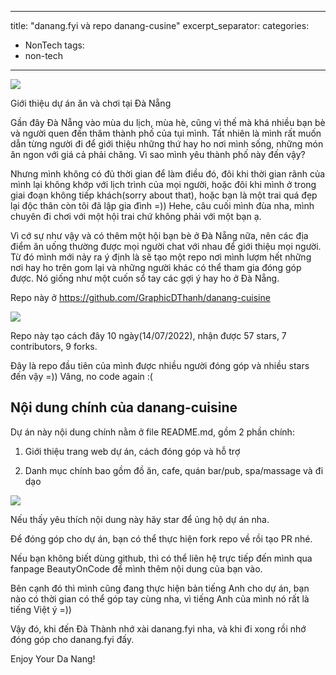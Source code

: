 
---
title: "danang.fyi và repo danang-cusine"
excerpt_separator: <!--more-->
categories:
  - NonTech
tags:
  - non-tech
---

![](assets/images/2022/07/2022-07-danang-fyi-va-repo-danang-cusine.webp)

Giới thiệu dự án ăn và chơi tại Đà Nẵng

Gần đây Đà Nẵng vào mùa du lịch, mùa hè, cũng vì thế mà khá nhiều bạn bè và người quen đến thăm thành phố của tụi mình. Tất nhiên là mình rất muốn dẫn từng người đi để giới thiệu những thứ hay ho nơi mình sống, những món ăn ngon với giá cả phải chăng. Vì sao mình yêu thành phố này đến vậy?

Nhưng mình không có đủ thời gian để làm điều đó, đôi khi thời gian rãnh của mình lại không khớp với lịch trình của mọi người, hoặc đôi khi mình ở trong giai đoạn không tiếp khách(sorry about that), hoặc bạn là một trai quá đẹp lại độc thân còn tôi đã lập gia đình =)) Hehe, câu cuối mình đùa nha, mình chuyên đi chơi với một hội trai chứ không phải với một bạn ạ.

Vì cớ sự như vậy và có thêm một hội bạn bè ở Đà Nẵng nữa, nên các địa điểm ăn uống thường được mọi người chat với nhau để giới thiệu mọi người. Từ đó mình mới nảy ra ý định là sẽ tạo một repo nơi mình lượm hết những nơi hay ho trên gom lại và những người khác có thể tham gia đóng góp được. Nó giống như một cuốn sổ tay các gợi ý hay ho ở Đà Nẵng.

Repo này ở https://github.com/GraphicDThanh/danang-cuisine 

![](assets/images/2022/07/2022-07-24-danang-fyi-va-repo-danang-cusine-1.webp)

Repo này tạo cách đây 10 ngày(14/07/2022), nhận được 57 stars, 7 contributors, 9 forks. 

Đây là repo đầu tiên của mình được nhiều người đóng góp và nhiều stars đến vậy =)) Vâng, no code again :(

## Nội dung chính của danang-cuisine
Dự án này nội dung chính nằm ở file README.md, gồm 2 phần chính:

1. Giới thiệu trang web dự án, cách đóng góp và hỗ trợ

2. Danh mục chính bao gồm đồ ăn, cafe, quán bar/pub, spa/massage và đi dạo

![](assets/images/2022/07/2022-07-24-danang-fyi-va-repo-danang-cusine-2.webp)

Nếu thấy yêu thích nội dung này hãy star để ủng hộ dự án nha.

Để đóng góp cho dự án, bạn có thể thực hiện fork repo về rồi tạo PR nhé. 

Nếu bạn không biết dùng github, thì có thể liên hệ trực tiếp đến mình qua fanpage BeautyOnCode để mình thêm nội dung của bạn vào.

Bên cạnh đó thì mình cũng đang thực hiện bản tiếng Anh cho dự án, bạn nào có thời gian có thể góp tay cùng nha, vì tiếng Anh của mình nó rất là tiếng Việt ý =))

Vậy đó, khi đến Đà Thành nhớ xài danang.fyi nha, và khi đi xong rồi nhớ đóng góp cho danang.fyi đấy.

Enjoy Your Da Nang!
